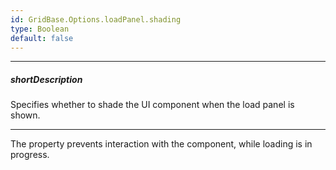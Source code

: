 ```yaml
---
id: GridBase.Options.loadPanel.shading
type: Boolean
default: false
---
```

---
##### shortDescription
Specifies whether to shade the UI component when the load panel is shown.

---
The property prevents interaction with the component, while loading is in progress.